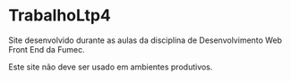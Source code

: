 # TrabalhoLtp4

Site desenvolvido durante as aulas da disciplina de Desenvolvimento Web Front End da Fumec.

Este site não deve ser usado em ambientes produtivos.